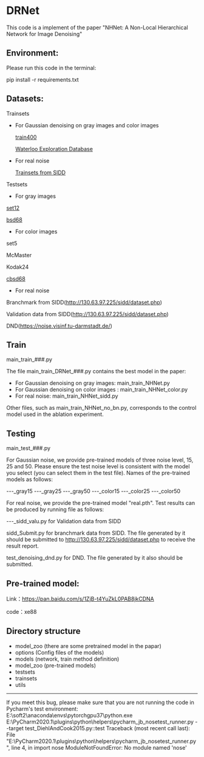 # DRNet
This code is a implement of the paper "NHNet: A Non-Local Hierarchical Network for Image Denoising"

Environment:
----------
Please run this code in the terminal:

pip install -r requirements.txt

Datasets:
-----------
Trainsets
- For Gaussian denoising on gray images and color images

    [train400](https://github.com/cszn/DnCNN/tree/master/TrainingCodes/DnCNN_TrainingCodes_v1.0/data)
 
    [Waterloo Exploration Database](https://ece.uwaterloo.ca/~k29ma/exploration/)
    
- For real noise
    
    [Trainsets from SIDD](http://130.63.97.225/sidd/dataset.php)

Testsets 
- For gray images

[set12](https://github.com/cszn/FFDNet/tree/master/testsets)

[bsd68](https://github.com/cszn/FFDNet/tree/master/testsets)

- For color images

set5 

McMaster

Kodak24

[cbsd68](https://github.com/cszn/FFDNet/tree/master/testsets)

- For real noise

Branchmark from SIDD(http://130.63.97.225/sidd/dataset.php)

Validation data from SIDD(http://130.63.97.225/sidd/dataset.php)

DND(https://noise.visinf.tu-darmstadt.de/)

Train
----------
main_train_###.py

The file main_train_DRNet_###.py contains the best model in the paper: 
- For Gaussian denoising on gray images: main_train_NHNet.py
- For Gaussian denoising on color images : main_train_NHNet_color.py
- For real noise: main_train_NHNet_sidd.py

Other files, such as main_train_NHNet_no_bn.py, corresponds to the control model used in the ablation experiment.

Testing
----------
main_test_###.py

For Gaussian noise, we provide pre-trained models of three noise level, 15, 25 and 50. Please ensure the test noise level is consistent with the model you select (you can select them in the test file). Names of the pre-trained models as follows:

---_gray15
---_gray25
---_gray50
---_color15
---_color25
---_color50

For real noise, we provide the pre-trained model "real.pth". Test results can be produced by running file as follows:

---_sidd_valu.py for Validation data from SIDD

sidd_Submit.py for branchmark data from SIDD. The file generated by it should be submitted to http://130.63.97.225/sidd/dataset.php to receive the result report.

test_denoising_dnd.py for DND. The file generated by it also should be submitted.

Pre-trained model:
-----------
Link：https://pan.baidu.com/s/1ZjB-t4YuZkL0PAB8jkCDNA 

code：xe88 

Directory structure
----------
- model_zoo (there are some pretrained model in the papar)
- options (Config files of the models)
- models (network, train method definition)
- model_zoo (pre-trained models)
- testsets
- trainsets
- utils

------------
If you meet this bug, please make sure that you are not running the code in Pycharm's test environment:
E:\soft2\anaconda\envs\pytorchgpu37\python.exe E:\PyCharm2020.1\plugins\python\helpers\pycharm\_jb_nosetest_runner.py --target test_DiehlAndCook2015.py::test
Traceback (most recent call last):
  File "E:\PyCharm2020.1\plugins\python\helpers\pycharm\_jb_nosetest_runner.py", line 4, in <module>
    import nose
ModuleNotFoundError: No module named 'nose'

